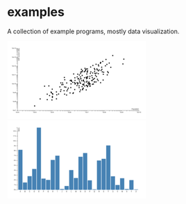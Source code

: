 examples
========

A collection of example programs, mostly data visualization.

<a href="http://curran.github.io/examples/countriesScatter/v1"><img src="images/countriesScatter_v1_thumb.png"></a><a href="http://curran.github.io/examples/barChart/v1"><img src="images/barChart_v1_thumb.png"></a>
